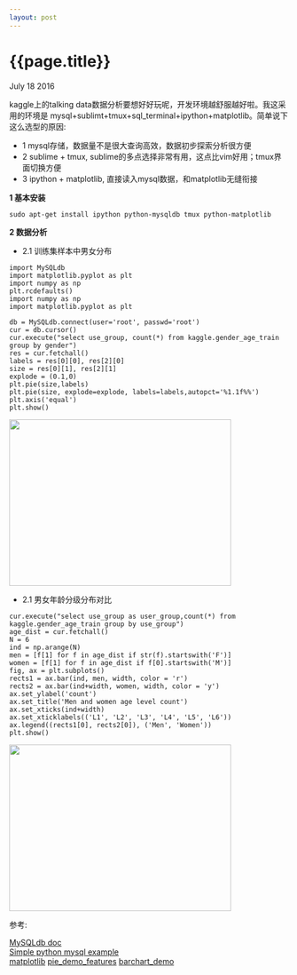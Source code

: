 ```yaml
---
layout: post
---
```


{{page.title}}
========

<p class="meta">July 18 2016</p>

kaggle上的talking data数据分析要想好好玩呢，开发环境越舒服越好啦。我这采用的环境是
mysql+sublimt+tmux+sql_terminal+ipython+matplotlib。简单说下这么选型的原因:

 - 1 mysql存储，数据量不是很大查询高效，数据初步探索分析很方便
 - 2 sublime + tmux, sublime的多点选择非常有用，这点比vim好用；tmux界面切换方便 
 - 3 ipython + matplotlib, 直接读入mysql数据，和matplotlib无缝衔接
 

**1 基本安装**

```
sudo apt-get install ipython python-mysqldb tmux python-matplotlib
```

**2 数据分析**

 - 2.1 训练集样本中男女分布

```
import MySQLdb
import matplotlib.pyplot as plt
import numpy as np
plt.rcdefaults()
import numpy as np
import matplotlib.pyplot as plt

db = MySQLdb.connect(user='root', passwd='root')
cur = db.cursor()
cur.execute("select use_group, count(*) from kaggle.gender_age_train group by gender")
res = cur.fetchall()
labels = res[0][0], res[2][0]
size = res[0][1], res[2][1]
explode = (0.1,0)
plt.pie(size,labels)
plt.pie(size, explode=explode, labels=labels,autopct='%1.1f%%')
plt.axis('equal')
plt.show()
```
<img src="{{site.url}}/images/kaggle/talking_data/figure_1.png"  height="300px" width="400px">

- 2.1 男女年龄分级分布对比

```
cur.execute("select use_group as user_group,count(*) from kaggle.gender_age_train group by use_group")
age_dist = cur.fetchall()
N = 6
ind = np.arange(N)
men = [f[1] for f in age_dist if str(f).startswith('F')]
women = [f[1] for f in age_dist if f[0].startswith('M')]
fig, ax = plt.subplots()
rects1 = ax.bar(ind, men, width, color = 'r')
rects2 = ax.bar(ind+width, women, width, color = 'y')
ax.set_ylabel('count')
ax.set_title('Men and women age level count')
ax.set_xticks(ind+width)
ax.set_xticklabels(('L1', 'L2', 'L3', 'L4', 'L5', 'L6'))
ax.legend((rects1[0], rects2[0]), ('Men', 'Women'))
plt.show()
```

<img src="{{site.url}}/images/kaggle/talking_data/figure_2.png"  height="300px" width="400px">

参考:

[MySQLdb doc](http://mysql-python.sourceforge.net/MySQLdb.html)   
[Simple python mysql example](http://stackoverflow.com/questions/372885/how-do-i-connect-to-a-mysql-database-in-python)   
[matplotlib](http://matplotlib.org/)
[pie_demo_features](http://matplotlib.org/examples/pie_and_polar_charts/pie_demo_features.html)
[barchart_demo](http://matplotlib.org/examples/api/barchart_demo.html)
